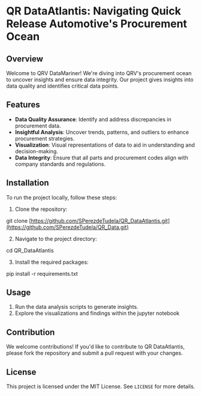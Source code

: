 # QR DataAtlantis: Navigating Quick Release Automotive's Procurement Ocean

## Overview

Welcome to QRV DataMariner! We're diving into QRV's procurement ocean to uncover insights and ensure data integrity. Our project gives insights into data quality and identifies critical data points.
## Features

- **Data Quality Assurance**: Identify and address discrepancies in procurement data.
- **Insightful Analysis**: Uncover trends, patterns, and outliers to enhance procurement strategies.
- **Visualization**: Visual representations of data to aid in understanding and decision-making.
- **Data Integrity**: Ensure that all parts and procurement codes align with company standards and regulations.

## Installation

To run the project locally, follow these steps:

1. Clone the repository:

git clone [https://github.com/SPerezdeTudela/QR_DataAtlantis.git](https://github.com/SPerezdeTudela/QR_Data.git)

2. Navigate to the project directory:

cd QR_DataAtlantis

3. Install the required packages:

pip install -r requirements.txt


## Usage

1. Run the data analysis scripts to generate insights.
2. Explore the visualizations and findings within the jupyter notebook

## Contribution

We welcome contributions! If you'd like to contribute to QR DataAtlantis, please fork the repository and submit a pull request with your changes.

## License

This project is licensed under the MIT License. See `LICENSE` for more details.
